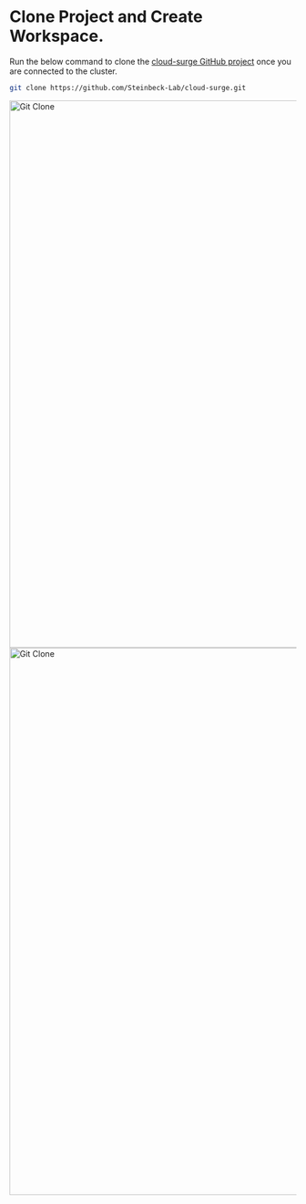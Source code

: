 # Clone Project and Create Workspace.
Run the below command to clone the [cloud-surge GitHub project](https://github.com/Steinbeck-Lab/cloud-surge) once you are connected to the cluster.
```bash
git clone https://github.com/Steinbeck-Lab/cloud-surge.git
```
<img  src="/gke/git-clone.1.png" alt="Git Clone" style="width: 100vw">
<img  src="/gke/git-clone.2.png" alt="Git Clone" style="width: 100vw">
